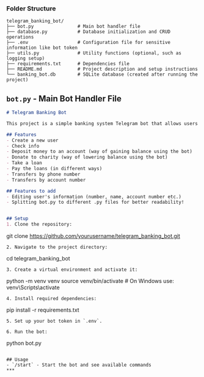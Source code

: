 ### Folder Structure
```
telegram_banking_bot/
├── bot.py                # Main bot handler file
├── database.py           # Database initialization and CRUD operations
├── .env                  # Configuration file for sensitive information like bot token
├── utils.py              # Utility functions (optional, such as logging setup)
├── requirements.txt      # Dependencies file
├── README.md             # Project description and setup instructions
└── banking_bot.db        # SQLite database (created after running the project)
```

## `bot.py` - Main Bot Handler File

```markdown
# Telegram Banking Bot

This project is a simple banking system Telegram bot that allows users to manage their accounts and transactions.

## Features
- Create a new user
- Check info
- Deposit money to an account (way of gaining balance using the bot)
- Donate to charity (way of lowering balance using the bot)
- Take a loan
- Pay the loans (in different ways)
- Transfers by phone number
- Transfers by account number

## Features to add
- Editing user's information (number, name, account number etc.)
- Splitting bot.py to different .py files for better readability!


## Setup
1. Clone the repository:
   ```
   git clone https://github.com/yourusername/telegram_banking_bot.git
   ```
2. Navigate to the project directory:
   ```
   cd telegram_banking_bot
   ```
3. Create a virtual environment and activate it:
   ```
   python -m venv venv
   source venv/bin/activate  # On Windows use: venv\Scripts\activate
   ```
4. Install required dependencies:
   ```
   pip install -r requirements.txt
   ```
5. Set up your bot token in `.env`.

6. Run the bot:
   ```
   python bot.py
   ```

## Usage
- `/start` - Start the bot and see available commands
***
```